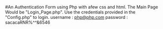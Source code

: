 #An Authentication Form using Php with afew css and html.
The Main Page Would be "Login_Page.php".
Use the credentials provided in the "Config.php" to login.
username : php@php.com
password : sacacaRNR%^^&6546
